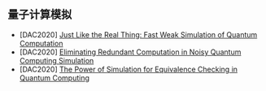 ## 量子计算模拟

- [DAC2020] [Just Like the Real Thing: Fast Weak Simulation of Quantum Computation](https://ieeexplore.ieee.org/document/9218555)
- [DAC2020] [Eliminating Redundant Computation in Noisy
  Quantum Computing Simulation](https://ieeexplore.ieee.org/document/9218666)
- [DAC2020] [The Power of Simulation for
  Equivalence Checking in Quantum Computing](https://ieeexplore.ieee.org/document/9218563)

